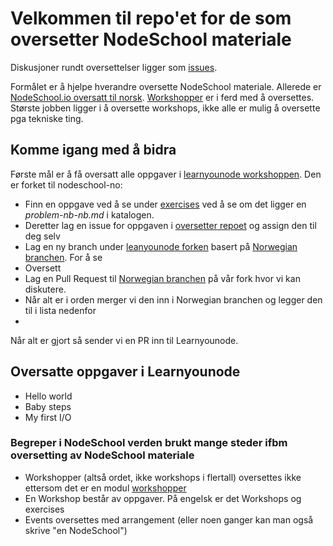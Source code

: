 # Velkommen til repo'et for de som oversetter NodeSchool materiale

Diskusjoner rundt oversettelser ligger som [issues](https://github.com/nodeschool-no/oversettere/issues).

Formålet er å hjelpe hverandre oversette NodeSchool materiale. Allerede er [NodeSchool.io oversatt til norsk](http://nodeschool.io/nb-no/). [Workshopper](https://github.com/workshopper/workshopper) er i ferd med å oversettes. Største jobben ligger i å oversette workshops, ikke alle er mulig å oversette pga tekniske ting.

## Komme igang med å bidra

Første mål er å få oversatt alle oppgaver i [learnyounode workshoppen](https://github.com/nodeschool-no/learnyounode). Den er forket til nodeschool-no:
- Finn en oppgave ved å se under [exercises](https://github.com/nodeschool-no/learnyounode/tree/norwegian/exercises) ved å se om det ligger en _problem-nb-nb.md_ i katalogen.
- Deretter lag en issue for oppgaven i [oversetter repoet](https://github.com/nodeschool-no/oversettere/issues) og assign den til deg selv
- Lag en ny branch under [leanyounode forken](https://github.com/nodeschool-no/learnyounode) basert på [Norwegian branchen](https://github.com/nodeschool-no/learnyounode/tree/norwegian). For å se
- Oversett
- Lag en Pull Request til [Norwegian branchen](https://github.com/nodeschool-no/learnyounode/tree/norwegian) på vår fork hvor vi kan diskutere.
- Når alt er i orden merger vi den inn i Norwegian branchen og legger den til i lista nedenfor
- 
Når alt er gjort så sender vi en PR inn til Learnyounode.

## Oversatte oppgaver i Learnyounode
- Hello world
- Baby steps
- My first I/O


### Begreper i NodeSchool verden brukt mange steder ifbm oversetting av NodeSchool materiale

- Workshopper (altså ordet, ikke workshops i flertall) oversettes ikke ettersom det er en modul [workshopper](https://github.com/workshopper/workshopper)
- En Workshop består av oppgaver. På engelsk er det Workshops og exercises
- Events oversettes med arrangement (eller noen ganger kan man også skrive "en NodeSchool")
